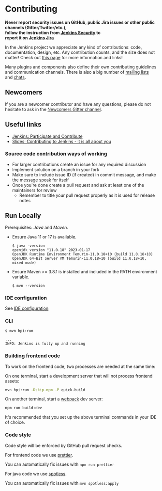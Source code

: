 # Contributing

**Never report security issues on GitHub, public Jira issues or other public channels (Gitter/Twitter/etc.), 	
follow the instruction from [Jenkins Security](https://www.jenkins.io/security/#reporting-vulnerabilities) to 	
report it on [Jenkins Jira](https://issues.jenkins.io/)**

In the Jenkins project we appreciate any kind of contributions: code, documentation, design, etc.
Any contribution counts, and the size does not matter!
Check out [this page](https://jenkins.io/participate/) for more information and links!

Many plugins and components also define their own contributing guidelines and communication channels.
There is also a big number of [mailing lists](https://jenkins.io/mailing-lists/) and [chats](https://jenkins.io/chat/).


## Newcomers

If you are a newcomer contributor and have any questions, please do not hesitate to ask in the [Newcomers Gitter channel](https://gitter.im/jenkinsci/newcomer-contributors).

## Useful links

* [Jenkins: Participate and Contribute](https://jenkins.io/participate/)
* [Slides: Contributing to Jenkins - it is all about you](https://docs.google.com/presentation/d/1JHgVzWZAx95IsUAZp8OoyCQGGkrCjzUd7eblwd1Y-hA/edit?usp=sharing)

### Source code contribution ways of working

- For larger contributions create an issue for any required discussion
- Implement solution on a branch in your fork
- Make sure to include issue ID (if created) in commit message, and make the message speak for itself
- Once you're done create a pull request and ask at least one of the maintainers for review
    - Remember to title your pull request properly as it is used for release notes

## Run Locally

Prerequisites: _Java_ and _Maven_.

- Ensure Java 11 or 17 is available.

  ```console	
  $ java -version	
  openjdk version "11.0.18" 2023-01-17
  OpenJDK Runtime Environment Temurin-11.0.18+10 (build 11.0.18+10)
  OpenJDK 64-Bit Server VM Temurin-11.0.18+10 (build 11.0.18+10, mixed mode)
  ```	

- Ensure Maven >= 3.8.1 is installed and included in the PATH environment variable.

  ```console
  $ mvn --version	
  ```	

### IDE configuration

See [IDE configuration](https://jenkins.io/doc/developer/development-environment/ide-configuration/)

### CLI

```console	
$ mvn hpi:run	
```	

```text	
...	
INFO: Jenkins is fully up and running	
```

### Building frontend code

To work on the frontend code, two processes are needed at the same time:

On one terminal, start a development server that will not process frontend assets:
```sh
mvn hpi:run -Dskip.npm -P quick-build
```

On another terminal, start a [webpack](https://webpack.js.org/) dev server:
```sh
npm run build:dev
```

It's recommended that you set up the above terminal commands in your IDE of choice.

### Code style

Code style will be enforced by GitHub pull request checks.

For frontend code we use [prettier](https://prettier.io/).

You can automatically fix issues with `npm run prettier`

For java code we use [spotless](https://github.com/diffplug/spotless).

You can automatically fix issues with `mvn spotless:apply`